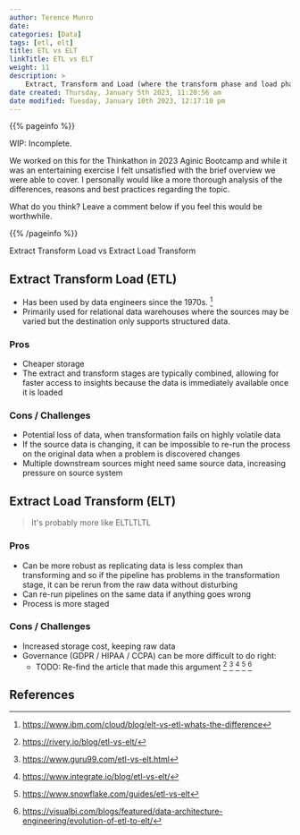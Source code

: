 ```yaml
---
author: Terence Munro
date: 
categories: [Data]
tags: [etl, elt]
title: ETL vs ELT
linkTitle: ETL vs ELT
weight: 11
description: >
    Extract, Transform and Load (where the transform phase and load phase can be swapped) refers to processes for organising a data pipeline into conceptual or actual phases or stages.
date created: Thursday, January 5th 2023, 11:20:56 am
date modified: Tuesday, January 10th 2023, 12:17:10 pm
---
```


{{% pageinfo %}}

WIP: Incomplete.

We worked on this for the Thinkathon in 2023 Aginic Bootcamp and while it was an entertaining exercise I felt unsatisfied with the brief overview we were able to cover. I personally would like a more thorough analysis of the differences, reasons and best practices regarding the topic.

What do you think? Leave a comment below if you feel this would be worthwhile.

{{% /pageinfo %}}

Extract Transform Load vs Extract Load Transform

## Extract Transform Load (ETL)

* Has been used by data engineers since the 1970s. [^1]
* Primarily used for relational data warehouses where the sources may be varied but the destination only supports structured data.

### Pros

* Cheaper storage
* The extract and transform stages are typically combined, allowing for faster access to insights because the data is immediately available once it is loaded

### Cons / Challenges

* Potential loss of data, when transformation fails on highly volatile data
* If the source data is changing, it can be impossible to re-run the process on the original data when a problem is discovered changes
* Multiple downstream sources might need same source data, increasing pressure on source system

## Extract Load Transform (ELT)

> It's probably more like ELTLTLTL

### Pros

* Can be more robust as replicating data is less complex than transforming and so if the pipeline has problems in the transformation stage, it can be rerun from the raw data without disturbing
* Can re-run pipelines on the same data if anything goes wrong
* Process is more staged

### Cons / Challenges

* Increased storage cost, keeping raw data
* Governance (GDPR / HIPAA / CCPA) can be more difficult to do right:
    * TODO: Re-find the article that made this argument [^2] [^3] [^4] [^5] [^6]

## References

[^1]: https://www.ibm.com/cloud/blog/elt-vs-etl-whats-the-difference

[^2]:https://rivery.io/blog/etl-vs-elt/

[^3]: https://www.guru99.com/etl-vs-elt.html

[^4]: https://www.integrate.io/blog/etl-vs-elt/

[^5]: https://www.snowflake.com/guides/etl-vs-elt

[^6]: https://visualbi.com/blogs/featured/data-architecture-engineering/evolution-of-etl-to-elt/
